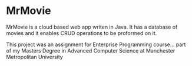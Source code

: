 # MrMovie
MrMovie is a cloud based web app writen in Java. It has a database of movies and it enables CRUD operations to be proformed on it.

This project was an assignment for Enterprise Programming course... part of my Masters Degree in Advanced Computer Science at Manchester Metropolitan University
